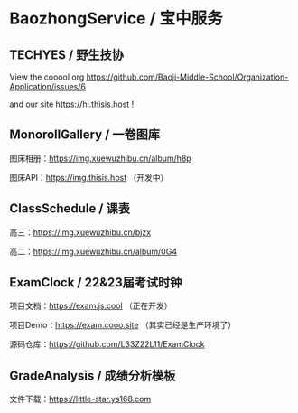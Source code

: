 # BaozhongService / 宝中服务

## TECHYES / 野生技协

View the cooool org https://github.com/Baoji-Middle-School/Organization-Application/issues/6

and our site https://hi.thisis.host !

## MonorollGallery / 一卷图库

图床相册：https://img.xuewuzhibu.cn/album/h8p

图床API：https://img.thisis.host （开发中）

## ClassSchedule / 课表

高三：https://img.xuewuzhibu.cn/bjzx

高二：https://img.xuewuzhibu.cn/album/0G4

## ExamClock / 22&23届考试时钟

项目文档：https://exam.js.cool （正在开发）

项目Demo：https://exam.cooo.site （其实已经是生产环境了）

源码仓库：https://github.com/L33Z22L11/ExamClock

## GradeAnalysis / 成绩分析模板

文件下载：https://little-star.ys168.com
